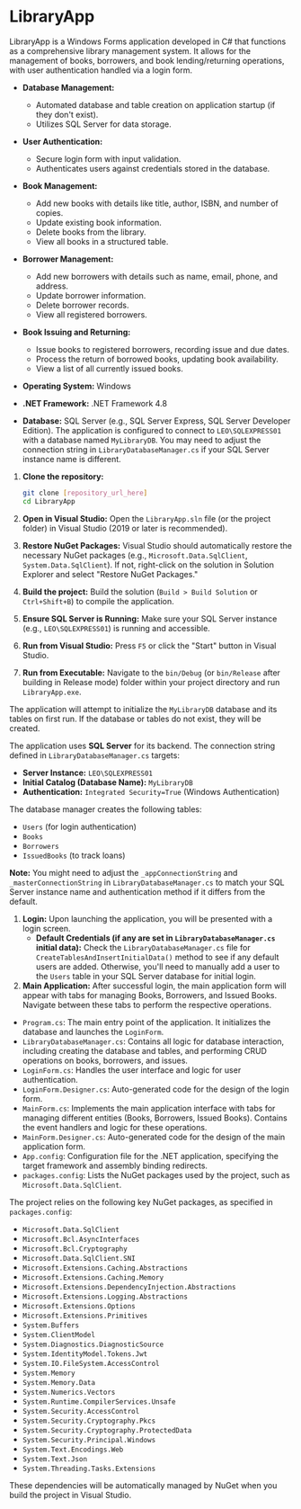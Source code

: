 # LibraryApp
LibraryApp is a Windows Forms application developed in C# that functions as a comprehensive library management system. It allows for the management of books, borrowers, and book lending/returning operations, with user authentication handled via a login form.

* **Database Management:**
    * Automated database and table creation on application startup (if they don't exist).
    * Utilizes SQL Server for data storage.
* **User Authentication:**
    * Secure login form with input validation.
    * Authenticates users against credentials stored in the database.
* **Book Management:**
    * Add new books with details like title, author, ISBN, and number of copies.
    * Update existing book information.
    * Delete books from the library.
    * View all books in a structured table.
* **Borrower Management:**
    * Add new borrowers with details such as name, email, phone, and address.
    * Update borrower information.
    * Delete borrower records.
    * View all registered borrowers.
* **Book Issuing and Returning:**
    * Issue books to registered borrowers, recording issue and due dates.
    * Process the return of borrowed books, updating book availability.
    * View a list of all currently issued books.

* **Operating System:** Windows
* **.NET Framework:** .NET Framework 4.8
* **Database:** SQL Server (e.g., SQL Server Express, SQL Server Developer Edition). The application is configured to connect to `LEO\SQLEXPRESS01` with a database named `MyLibraryDB`. You may need to adjust the connection string in `LibraryDatabaseManager.cs` if your SQL Server instance name is different.

1.  **Clone the repository:**
    ```bash
    git clone [repository_url_here]
    cd LibraryApp
    ```
2.  **Open in Visual Studio:**
    Open the `LibraryApp.sln` file (or the project folder) in Visual Studio (2019 or later is recommended).
3.  **Restore NuGet Packages:**
    Visual Studio should automatically restore the necessary NuGet packages (e.g., `Microsoft.Data.SqlClient`, `System.Data.SqlClient`). If not, right-click on the solution in Solution Explorer and select "Restore NuGet Packages."
4.  **Build the project:**
    Build the solution (`Build > Build Solution` or `Ctrl+Shift+B`) to compile the application.

1.  **Ensure SQL Server is Running:** Make sure your SQL Server instance (e.g., `LEO\SQLEXPRESS01`) is running and accessible.
2.  **Run from Visual Studio:**
    Press `F5` or click the "Start" button in Visual Studio.
3.  **Run from Executable:**
    Navigate to the `bin/Debug` (or `bin/Release` after building in Release mode) folder within your project directory and run `LibraryApp.exe`.

The application will attempt to initialize the `MyLibraryDB` database and its tables on first run. If the database or tables do not exist, they will be created.

The application uses **SQL Server** for its backend. The connection string defined in `LibraryDatabaseManager.cs` targets:

* **Server Instance:** `LEO\SQLEXPRESS01`
* **Initial Catalog (Database Name):** `MyLibraryDB`
* **Authentication:** `Integrated Security=True` (Windows Authentication)

The database manager creates the following tables:
* `Users` (for login authentication)
* `Books`
* `Borrowers`
* `IssuedBooks` (to track loans)

**Note:** You might need to adjust the `_appConnectionString` and `_masterConnectionString` in `LibraryDatabaseManager.cs` to match your SQL Server instance name and authentication method if it differs from the default.

1.  **Login:**
    Upon launching the application, you will be presented with a login screen.
    * **Default Credentials (if any are set in `LibraryDatabaseManager.cs` initial data):** Check the `LibraryDatabaseManager.cs` file for `CreateTablesAndInsertInitialData()` method to see if any default users are added. Otherwise, you'll need to manually add a user to the `Users` table in your SQL Server database for initial login.
2.  **Main Application:**
    After successful login, the main application form will appear with tabs for managing Books, Borrowers, and Issued Books. Navigate between these tabs to perform the respective operations.

* `Program.cs`: The main entry point of the application. It initializes the database and launches the `LoginForm`.
* `LibraryDatabaseManager.cs`: Contains all logic for database interaction, including creating the database and tables, and performing CRUD operations on books, borrowers, and issues.
* `LoginForm.cs`: Handles the user interface and logic for user authentication.
* `LoginForm.Designer.cs`: Auto-generated code for the design of the login form.
* `MainForm.cs`: Implements the main application interface with tabs for managing different entities (Books, Borrowers, Issued Books). Contains the event handlers and logic for these operations.
* `MainForm.Designer.cs`: Auto-generated code for the design of the main application form.
* `App.config`: Configuration file for the .NET application, specifying the target framework and assembly binding redirects.
* `packages.config`: Lists the NuGet packages used by the project, such as `Microsoft.Data.SqlClient`.

The project relies on the following key NuGet packages, as specified in `packages.config`:

* `Microsoft.Data.SqlClient`
* `Microsoft.Bcl.AsyncInterfaces`
* `Microsoft.Bcl.Cryptography`
* `Microsoft.Data.SqlClient.SNI`
* `Microsoft.Extensions.Caching.Abstractions`
* `Microsoft.Extensions.Caching.Memory`
* `Microsoft.Extensions.DependencyInjection.Abstractions`
* `Microsoft.Extensions.Logging.Abstractions`
* `Microsoft.Extensions.Options`
* `Microsoft.Extensions.Primitives`
* `System.Buffers`
* `System.ClientModel`
* `System.Diagnostics.DiagnosticSource`
* `System.IdentityModel.Tokens.Jwt`
* `System.IO.FileSystem.AccessControl`
* `System.Memory`
* `System.Memory.Data`
* `System.Numerics.Vectors`
* `System.Runtime.CompilerServices.Unsafe`
* `System.Security.AccessControl`
* `System.Security.Cryptography.Pkcs`
* `System.Security.Cryptography.ProtectedData`
* `System.Security.Principal.Windows`
* `System.Text.Encodings.Web`
* `System.Text.Json`
* `System.Threading.Tasks.Extensions`

These dependencies will be automatically managed by NuGet when you build the project in Visual Studio.
